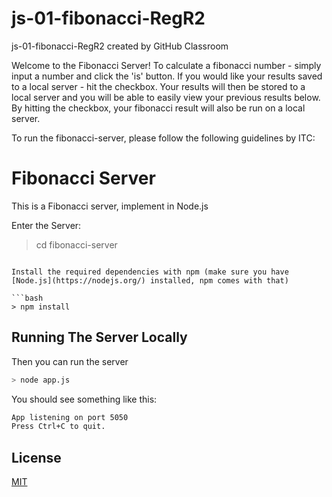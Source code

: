 # js-01-fibonacci-RegR2

js-01-fibonacci-RegR2 created by GitHub Classroom

Welcome to the Fibonacci Server!
To calculate a fibonacci number - simply input a number and click the 'is' button.
If you would like your results saved to a local server - hit the checkbox. Your results will then be stored to a local server and you will be able to easily view your previous results below.
By hitting the checkbox, your fibonacci result will also be run on a local server.

To run the fibonacci-server, please follow the following guidelines by ITC:

# Fibonacci Server

This is a Fibonacci server, implement in Node.js

Enter the Server:

> cd fibonacci-server

````

Install the required dependencies with npm (make sure you have [Node.js](https://nodejs.org/) installed, npm comes with that)

```bash
> npm install
````

## Running The Server Locally

Then you can run the server

```bash
> node app.js
```

You should see something like this:

```bash
App listening on port 5050
Press Ctrl+C to quit.
```

## License

[MIT](https://choosealicense.com/licenses/mit/)
